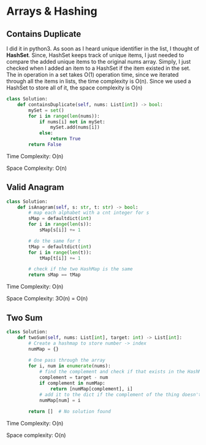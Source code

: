 # Arrays & Hashing

## Contains Duplicate

I did it in python3. As soon as I heard unique identifier in the list, I thought of **HashSet**. Since, HashSet keeps track of unique items, I just needed to compare the added unique items to the original nums array. Simply, I just checked when I added an item to a HashSet if the item existed in the set. The in operation in a set takes O(1) operation time, since we iterated through all the items in lists, the time complexity is O(n). Since we used a HashSet to store all of it, the space complexity is O(n)

```python
class Solution:
    def containsDuplicate(self, nums: List[int]) -> bool:
        mySet = set()
        for i in range(len(nums)):
            if nums[i] not in mySet:
                mySet.add(nums[i])
            else:
                return True
        return False
```

Time Complexity: O(n)

Space Complexity: O(n)

## Valid Anagram

```python
class Solution:
    def isAnagram(self, s: str, t: str) -> bool:
        # map each alphabet with a cnt integer for s
        sMap = defaultdict(int)
        for i in range(len(s)):
            sMap[s[i]] += 1

        # do the same for t
        tMap = defaultdict(int)
        for i in range(len(t)):
            tMap[t[i]] += 1

        # check if the two HashMap is the same
        return sMap == tMap
```

Time Complexity: O(n)

Space Complexity: 3O(n) = O(n)

## Two Sum

```python
class Solution:
    def twoSum(self, nums: List[int], target: int) -> List[int]:
        # Create a hashmap to store number -> index
        numMap = {}
        
        # One pass through the array
        for i, num in enumerate(nums):
            # find the complement and check if that exists in the HashMap
            complement = target - num
            if complement in numMap:
                return [numMap[complement], i]
            # add it to the dict if the complement of the thing doesn't exist
            numMap[num] = i
            
        return []  # No solution found
```

Time Complexity: O(n)

Space complexity: O(n)

